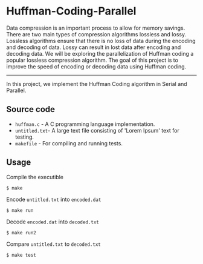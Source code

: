 # Huffman-Coding-Parallel

Data compression is an important process to allow for memory savings. There are two main types of compression algorithms lossless and lossy. Lossless algorithms ensure that there is no loss of data during the encoding and decoding of data. Lossy can result in lost data after encoding and decoding data. We will be exploring the parallelization of Huffman coding a popular lossless compression algorithm. The goal of this project is to improve the speed of encoding or decoding data using Huffman coding. 

<hr>

In this project, we implement the Huffman Coding algorithm in Serial and Parallel. 

## Source code

* `huffman.c` - A C programming language implementation.
* `untitled.txt`- A large text file consisting of 'Lorem Ipsum' text for testing.
* `makefile` - For compiling and running tests.

## Usage

Compile the executible

    $ make

Encode `untitled.txt` into `encoded.dat`

    $ make run

Decode `encoded.dat` into `decoded.txt`

    $ make run2

Compare `untitled.txt` to `decoded.txt`

    $ make test
